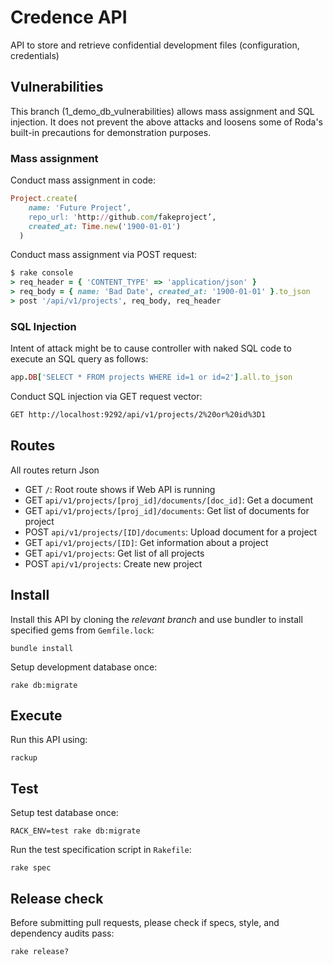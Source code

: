 # Credence API

API to store and retrieve confidential development files (configuration, credentials)

## Vulnerabilities

This branch (1_demo_db_vulnerabilities) allows mass assignment and SQL injection. It does not prevent the above attacks and loosens some of Roda's built-in precautions for demonstration purposes.

### Mass assignment

Conduct mass assignment in code:

```ruby
Project.create(
    name: 'Future Project’,
    repo_url: 'http://github.com/fakeproject’,
    created_at: Time.new('1900-01-01')
  )
```

Conduct mass assignment via POST request:

```ruby
$ rake console
> req_header = { 'CONTENT_TYPE' => 'application/json' }
> req_body = { name: 'Bad Date', created_at: '1900-01-01' }.to_json
> post '/api/v1/projects', req_body, req_header
```

### SQL Injection

Intent of attack might be to cause controller with naked SQL code to 
execute an SQL query as follows:

```ruby
app.DB['SELECT * FROM projects WHERE id=1 or id=2'].all.to_json
```

Conduct SQL injection via GET request vector:

```bash
GET http://localhost:9292/api/v1/projects/2%20or%20id%3D1
```

## Routes

All routes return Json

- GET  `/`: Root route shows if Web API is running
- GET  `api/v1/projects/[proj_id]/documents/[doc_id]`: Get a document
- GET  `api/v1/projects/[proj_id]/documents`: Get list of documents for project
- POST `api/v1/projects/[ID]/documents`: Upload document for a project
- GET  `api/v1/projects/[ID]`: Get information about a project
- GET  `api/v1/projects`: Get list of all projects
- POST `api/v1/projects`: Create new project

## Install

Install this API by cloning the *relevant branch* and use bundler to install specified gems from `Gemfile.lock`:

```shell
bundle install
```

Setup development database once:

```shell
rake db:migrate
```

## Execute

Run this API using:

```shell
rackup
```

## Test

Setup test database once:

```shell
RACK_ENV=test rake db:migrate
```

Run the test specification script in `Rakefile`:

```shell
rake spec
```

## Release check

Before submitting pull requests, please check if specs, style, and dependency audits pass:

```shell
rake release?
```